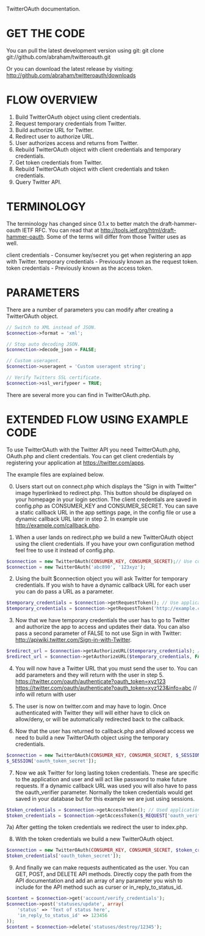 TwitterOAuth documentation.


GET THE CODE
============

You can pull the latest development version using git:
git clone git://github.com/abraham/twitteroauth.git

Or you can download the latest release by visiting:
http://github.com/abraham/twitteroauth/downloads


FLOW OVERVIEW
=============

1) Build TwitterOAuth object using client credentials.
2) Request temporary credentials from Twitter.
3) Build authorize URL for Twitter.
4) Redirect user to authorize URL.
5) User authorizes access and returns from Twitter.
6) Rebuild TwitterOAuth object with client credentials and temporary credentials.
7) Get token credentials from Twitter.
8) Rebuild TwitterOAuth object with client credentials and token credentials.
9) Query Twitter API.


TERMINOLOGY
===========

The terminology has changed since 0.1.x to better match the draft-hammer-oauth IETF
RFC. You can read that at http://tools.ietf.org/html/draft-hammer-oauth. Some of the
terms will differ from those Twitter uses as well.

client credentials - Consumer key/secret you get when registering an app with Twitter.
temporary credentials - Previously known as the request token.
token credentials - Previously known as the access token.


PARAMETERS
==========

There are a number of parameters you can modify after creating a TwitterOAuth object.

```php
// Switch to XML instead of JSON.
$connection->format = 'xml';

// Stop auto decoding JSON.
$connection->decode_json = FALSE;

// Custom useragent.
$connection->useragent = 'Custom useragent string';

// Verify Twitters SSL certificate.
$connection->ssl_verifypeer = TRUE;
```

There are several more you can find in TwitterOAuth.php.


EXTENDED FLOW USING EXAMPLE CODE
================================

To use TwitterOAuth with the Twitter API you need TwitterOAuth.php, OAuth.php and
client credentials. You can get client credentials by registering your application at
https://twitter.com/apps.

The example files are explained below.

0) Users start out on connect.php which displays the "Sign in with Twitter" image hyperlinked
to redirect.php. This button should be displayed on your homepage in your login section. The
client credentials are saved in config.php as CONSUMER_KEY and CONSUMER_SECRET. You can
save a static callback URL in the app settings page, in the config file or use a dynamic
callback URL later in step 2. In example use http://example.com/callback.php.

1) When a user lands on redirect.php we build a new TwitterOAuth object using the client
credentials. If you have your own configuration method feel free to use it instead of config.php.

```php
$connection = new TwitterOAuth(CONSUMER_KEY, CONSUMER_SECRET);// Use config.php client credentials
$connection = new TwitterOAuth('abc890', '123xyz');
```

2) Using the built $connection object you will ask Twitter for temporary credentials. If you
wish to have a dynamic callback URL for each user you can do pass a URL as a parameter.

```php
$temporary_credentials = $connection->getRequestToken(); // Use applications registered callback.
$temporary_credentials = $connection->getRequestToken('http://example.com/callback.php?');
```

3) Now that we have temporary credentials the user has to go to Twitter and authorize the app
to access and updates their data. You can also pass a second parameter of FALSE to not use Sign
in with Twitter: http://apiwiki.twitter.com/Sign-in-with-Twitter.

```php
$redirect_url = $connection->getAuthorizeURL($temporary_credentials); // Use Sign in with Twitter
$redirect_url = $connection->getAuthorizeURL($temporary_credentials, FALSE);
```

4) You will now have a Twitter URL that you must send the user to. You can add parameters and
they will return with the user in step 5.
https://twitter.com/oauth/authenticate?oauth_token=xyz123
https://twitter.com/oauth/authenticate?oauth_token=xyz123&info=abc // info will return with user

5) The user is now on twitter.com and may have to login. Once authenticated with Twitter they will
will either have to click on allow/deny, or will be automatically redirected back to the callback.

6) Now that the user has returned to callback.php and allowed access we need to build a new
TwitterOAuth object using the temporary credentials.

```php
$connection = new TwitterOAuth(CONSUMER_KEY, CONSUMER_SECRET, $_SESSION['oauth_token'],
$_SESSION['oauth_token_secret']);
```

7) Now we ask Twitter for long lasting token credentials. These are specific to the application
and user and will act like password to make future requests. If a dynamic callback URL was used
you will also have to pass the oauth_verifier parameter. Normally the token credentials would
get saved in your database but for this example we are just using sessions.

```php
$token_credentials = $connection->getAccessToken(); // Used applications registered callback URL
$token_credentials = $connection->getAccessToken($_REQUEST['oauth_verifier']);
```

7a) After getting the token credentials we redirect the user to index.php.

8) With the token credentials we build a new TwitterOAuth object.

```php
$connection = new TwitterOAuth(CONSUMER_KEY, CONSUMER_SECRET, $token_credentials['oauth_token'],
$token_credentials['oauth_token_secret']);
```

9) And finally we can make requests authenticated as the user. You can GET, POST, and DELETE API
methods. Directly copy the path from the API documentation and add an array of any parameter
you wish to include for the API method such as curser or in_reply_to_status_id.

```php
$content = $connection->get('account/verify_credentials');
$connection->post('statuses/update', array(
    'status' => 'Text of status here',
    'in_reply_to_status_id' => 123456
));
$content = $connection->delete('statuses/destroy/12345');
```